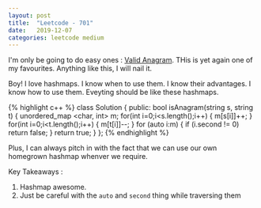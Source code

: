 ```yaml
---
layout: post
title:  "Leetcode - 701"
date:   2019-12-07
categories: leetcode medium
---
```

I'm only be going to do easy ones : [Valid Anagram](https://leetcode.com/problems/valid-anagram/ "Valid Anagram"). THis is yet again one of my favourites. Anything like this, I will nail it.

Boy! I love hashmaps. I know when to use them. I know their advantages. I know how to use them. Eveyting should be like these hashmaps.

{% highlight c++ %}
class Solution {
public:
    bool isAnagram(string s, string t) {
        unordered_map <char, int> m;
        for(int i=0;i<s.length();i++)
        {
            m[s[i]]++;
        }
        for(int i=0;i<t.length();i++)
        {
            m[t[i]]--;
        }
        for (auto i:m)
        {
            if (i.second != 0)
                return false;
        }
        return true;
    }
};
{% endhighlight %}

Plus, I can always pitch in with the fact that we can use our own homegrown hashmap whenver we require.

Key Takeaways :
1. Hashmap awesome.
2. Just be careful with the `auto` and `second` thing while traversing them 
